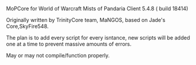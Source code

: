 
  MoPCore for World of Warcraft Mists of Pandaria Client 5.4.8 ( build 18414) 
  
  Originally written by TrinityCore team, MaNGOS, based on Jade's Core,SkyFire548.
  

 The plan is to add every script for every isntance, new scripts will be added one at a time to prevent massive amounts of errors.

 May or may not compile/function properly.
 
